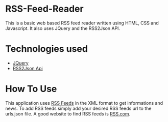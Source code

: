 # RSS-Feed-Reader

This is a basic web based RSS feed reader written using HTML, CSS and Javascript. It also uses JQuery and the RSS2Json API.

# Technologies used
- <a href="https://jquery.com/">JQuery</a>
- <a href= "https://rss2json.com/">RSS2Json Api</a>

# How To Use
This application uses <a href="https://en.wikipedia.org/wiki/RSS">RSS Feeds</a> in the XML format to get informations and news. To add RSS feeds simply add your desired RSS feeds url to the urls.json file. A good website to find RSS feeds is <a href="https://rss.com/blog/popular-rss-feeds/">RSS.com</a>.  
